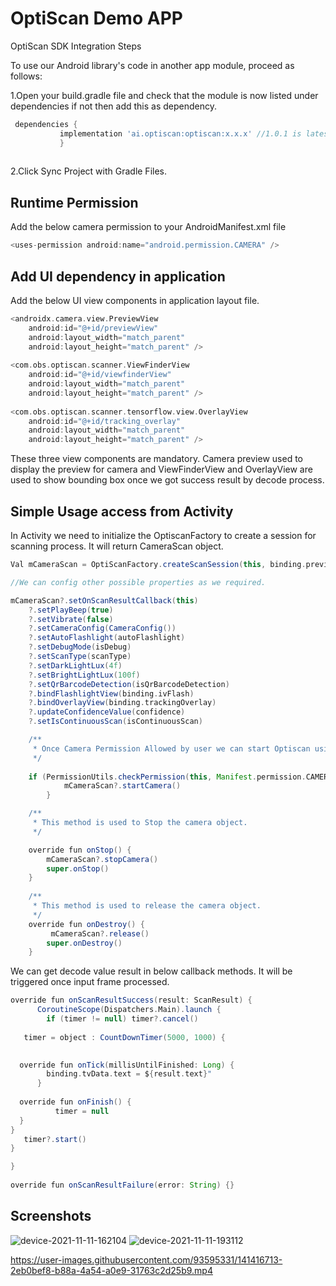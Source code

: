 # OptiScan Demo APP

OptiScan SDK Integration Steps 

To use our Android library's code in another app module, proceed as follows: 

1.Open your build.gradle file and check that the module is now listed under dependencies if not then add this as dependency. 
```gradle
 dependencies { 
           implementation 'ai.optiscan:optiscan:x.x.x' //1.0.1 is latest version
           } 
      
```
 
2.Click Sync Project with Gradle Files. 

## Runtime Permission 

Add the below camera permission to your AndroidManifest.xml file 
```gradle 
<uses-permission android:name="android.permission.CAMERA" /> 
```
 

## Add UI dependency in application 

Add the below UI view components in application layout file. 
```gradle
<androidx.camera.view.PreviewView 
    android:id="@+id/previewView" 
    android:layout_width="match_parent" 
    android:layout_height="match_parent" /> 
 
<com.obs.optiscan.scanner.ViewFinderView 
    android:id="@+id/viewfinderView" 
    android:layout_width="match_parent" 
    android:layout_height="match_parent" /> 
 
<com.obs.optiscan.scanner.tensorflow.view.OverlayView 
    android:id="@+id/tracking_overlay" 
    android:layout_width="match_parent" 
    android:layout_height="match_parent" /> 
```
 

These three view components are mandatory. Camera preview used to display the preview for camera and ViewFinderView and OverlayView are used to show bounding box once we got success result by decode process. 

 

## Simple Usage access from Activity 

In Activity we need to initialize the OptiscanFactory to create a session for scanning process. It will return CameraScan object. 

 
```gradle
Val mCameraScan = OptiScanFactory.createScanSession(this, binding.previewView) 

//We can config other possible properties as we required. 

mCameraScan?.setOnScanResultCallback(this) 
    ?.setPlayBeep(true) 
    ?.setVibrate(false) 
    ?.setCameraConfig(CameraConfig()) 
    ?.setAutoFlashlight(autoFlashlight) 
    ?.setDebugMode(isDebug) 
    ?.setScanType(scanType) 
    ?.setDarkLightLux(4f) 
    ?.setBrightLightLux(100f) 
    ?.setQrBarcodeDetection(isQrBarcodeDetection) 
    ?.bindFlashlightView(binding.ivFlash) 
    ?.bindOverlayView(binding.trackingOverlay) 
    ?.updateConfidenceValue(confidence) 
    ?.setIsContinuousScan(isContinuousScan) 

    /**
     * Once Camera Permission Allowed by user we can start Optiscan using below command
     */
     
    if (PermissionUtils.checkPermission(this, Manifest.permission.CAMERA)) {
            mCameraScan?.startCamera()
        }

    /**
     * This method is used to Stop the camera object.
     */

    override fun onStop() {
        mCameraScan?.stopCamera()
        super.onStop()
    }
   
    /**
     * This method is used to release the camera object.
     */
    override fun onDestroy() {
         mCameraScan?.release()
        super.onDestroy()
    }
```
 

We can get decode value result in below callback methods. It will be triggered once input frame processed. 

 
```gradle
override fun onScanResultSuccess(result: ScanResult) { 
	  CoroutineScope(Dispatchers.Main).launch { 
   	    if (timer != null) timer?.cancel() 
 
   timer = object : CountDownTimer(5000, 1000) { 
            	  

  override fun onTick(millisUntilFinished: Long) { 
       	binding.tvData.text = ${result.text}" 
      } 
 
  override fun onFinish() { 
          timer = null 
  }  
} 
   timer?.start() 
} 

} 
 
override fun onScanResultFailure(error: String) {}
```

## Screenshots
![device-2021-11-11-162104](https://user-images.githubusercontent.com/93595331/141309376-46ca133d-6977-4a24-8adb-1a423853e1be.png) ![device-2021-11-11-193112](https://user-images.githubusercontent.com/93595331/141311026-b03dc378-ae63-4fb9-a39b-bf0b9613839e.png)

https://user-images.githubusercontent.com/93595331/141416713-2eb0bef8-b88a-4a54-a0e9-31763c2d25b9.mp4



